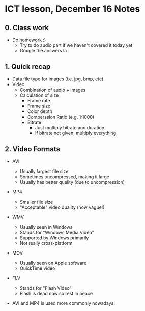 # ICT lesson, December 16 Notes #

## 0. Class work ##
- Do homework :)
	- Try to do audio part if we haven't covered it today yet
	- Google the answers la

## 1. Quick recap ##
- Data file type for images (i.e. jpg, bmp, etc)
- Video
	- Combination of audio + images
	- Calculation of size
		- Frame rate
		- Frame size
		- Color depth
		- Comperssion Ratio (e.g. 1:1000)
		- Bitrate
			- Just multiply bitrate and duration.
			- If bitrate not given, multiply everything
	
## 2. Video Formats ##
- AVI
	- Usually largest file size
	- Sometimes uncompressed, making it large
	- Usually has better quality (due to uncompression)
- MP4
	- Smaller file size
	- "Acceptable" video quality (how vague!)
- WMV
	- Usually seen in Windows
	- Stands for "Windows Media Video"
	- Supported by Windows primarily
	- Not really cross-platform
- MOV
	- Usually seen on Apple software
	- QuickTime video
- FLV
	- Stands for "Flash Video"
	- Flash is dead now so rest in peace
	
- AVI and MP4 is used more commonly nowadays.
